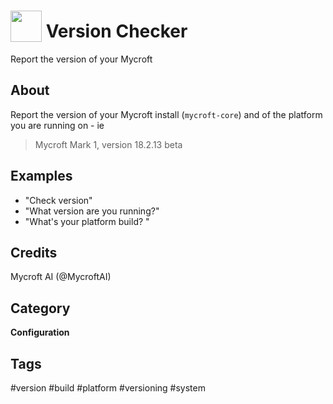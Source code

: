 # <img src='https://raw.githack.com/FortAwesome/Font-Awesome/master/svgs/solid/code-branch.svg' card_color='#22a7f0' width='50' height='50' style='vertical-align:bottom'/> Version Checker
Report the version of your Mycroft

## About
Report the version of your Mycroft install (`mycroft-core`) and of the platform you are running on - ie 
> Mycroft Mark 1, version 18.2.13 beta

## Examples
* "Check version"
* "What version are you running?"
* "What's your platform build? "

## Credits
Mycroft AI (@MycroftAI)

## Category
**Configuration**

## Tags
#version
#build
#platform
#versioning
#system
